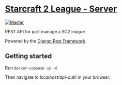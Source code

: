 # [Starcraft 2 League - Server](www.nicbiddell.com/litsl/)
[![Master](https://travis-ci.org/biddellns/sc2league-server.svg?branch=master)](https://travis-ci.org/biddellns/sc2league-server) 

REST API for part manage a SC2 league

Powered by the [Django Rest Framework](https://github.com/encode/django-rest-framework).

## Getting started
Run `docker-compose up -d`

Then navigate to *localhost/api-auth* in your browser.
